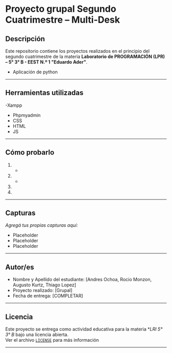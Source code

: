 #  Proyecto grupal  Segundo Cuatrimestre – Multi-Desk


##  Descripción


Este repositorio contiene los proyectos realizados en el principio del segundo cuatrimestre de la materia **Laboratorio de PROGRAMACIÓN (LPR) – 5° 3° B - EEST N.º 1 "Eduardo Ader"**.


- Aplicación de python


---


##  Herramientas utilizadas

-Xampp
- Phpmyadmin
- CSS
- HTML
- JS


---


##  Cómo probarlo


1. -
2. -
3.
4. 


---


##  Capturas


_Agregá tus propias capturas aquí:_


-  Placeholder
-  Placeholder
-  Placeholder


---


##  Autor/es


- Nombre y Apellido del estudiante: [Andres Ochoa, Rocio Monzon, Augusto Kurtz, Thiago Lopez]
- Proyecto realizado: [Grupal]
- Fecha de entrega: [COMPLETAR]


---


##  Licencia


Este proyecto se entrega como actividad educativa para la materia **LRI 5° 3° B* bajo una licencia abierta.  
Ver el archivo [`LICENSE`](LICENSE) para más información


---